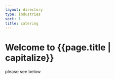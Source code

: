 ```yaml
---
layout: directory
type: industries
sort: 1
title: catering
---
```

# Welcome to {{page.title | capitalize}}

please see below